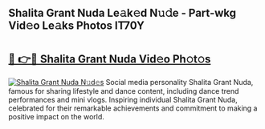 ## Shalita Grant Nuda Le𝚊k𝚎d N𝚞𝚍e - Part-wkg Vid𝚎o Le𝚊ks Photos lT70Y

# <h2><a href="http://fbd961.evod.top/?m=Shalita+Grant+Nuda">🔗 👉🔴 Shalita Grant Nuda Vid𝚎o Ph𝚘t𝚘s</a></h2>

[![Shalita Grant Nuda N𝚞d𝚎s](https://i.imgur.com/8V9OHl7.gif)](http://fbd961.evod.top/?m=Shalita+Grant+Nuda)
Social media personality Shalita Grant Nuda, famous for sharing lifestyle and dance content, including dance trend performances and mini vlogs. Inspiring individual Shalita Grant Nuda, celebrated for their remarkable achievements and commitment to making a positive impact on the world. 
